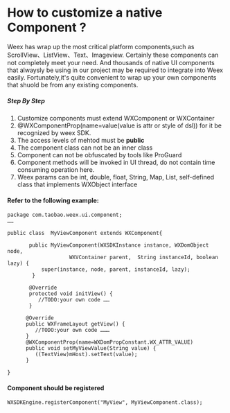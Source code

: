 # How to customize a native Component ?

Weex has wrap up the most critical platform components,such as
ScrollView、ListView、Text、Imageview. Certainly these components can not
completely meet your need. And thousands of native UI components that
alwaysly be using in our project may be required to integrate into Weex
easily. Fortunately,it's quite convenient to wrap up your own components
that shuold be from any existing components.

##### Step By Step
 
1. Customize components must extend WXComponent or WXContainer
2. @WXComponentProp(name=value(value is attr or style of dsl)) for it be
   recognized by weex SDK.
3. The access levels of mehtod must be **public**
4. The component class can not be an inner class
5. Component can not be obfuscated by tools like ProGuard
6. Component methods will be invoked in UI thread, do not contain time
   consuming operation here.
7. Weex params can be int, double, float, String, Map, List, self-defined
   class that implements WXObject interface


#### Refer to the following example: 

	package com.taobao.weex.ui.component;
	……

    public class  MyViewComponent extends WXComponent{

           public MyViewComponent(WXSDKInstance instance, WXDomObject node, 
                        WXVContainer parent,  String instanceId, boolean lazy) {                
               super(instance, node, parent, instanceId, lazy);
            }

           @Override
           protected void initView() {
              //TODO:your own code ……
           }

          @Override
          public WXFrameLayout getView() {
             //TODO:your own code ………        
          }
          @WXComponentProp(name=WXDomPropConstant.WX_ATTR_VALUE)
	      public void setMyViewValue(String value) {
	         ((TextView)mHost).setText(value);
	      }

    }

#### Component should be registered 

	WXSDKEngine.registerComponent("MyView", MyViewComponent.class);
	  	
	  	

